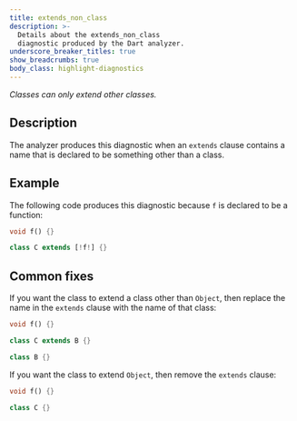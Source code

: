 ```yaml
---
title: extends_non_class
description: >-
  Details about the extends_non_class
  diagnostic produced by the Dart analyzer.
underscore_breaker_titles: true
show_breadcrumbs: true
body_class: highlight-diagnostics
---
```


_Classes can only extend other classes._

## Description

The analyzer produces this diagnostic when an `extends` clause contains a
name that is declared to be something other than a class.

## Example

The following code produces this diagnostic because `f` is declared to be a
function:

```dart
void f() {}

class C extends [!f!] {}
```

## Common fixes

If you want the class to extend a class other than `Object`, then replace
the name in the `extends` clause with the name of that class:

```dart
void f() {}

class C extends B {}

class B {}
```

If you want the class to extend `Object`, then remove the `extends` clause:

```dart
void f() {}

class C {}
```
